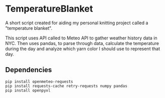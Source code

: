 # TemperatureBlanket

A short script created for aiding my personal knitting project called a "temperature blanket".

This script uses API called to Meteo API to gather weather history data in NYC. Then uses pandas, to parse through data, calculate the temperature during the day and analyze which yarn color I should use to represent that day.

## Dependencies

```
pip install openmeteo-requests
pip install requests-cache retry-requests numpy pandas
pip install openpyxl
```